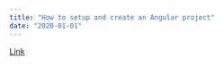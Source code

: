 ```yaml
---
title: "How to setup and create an Angular project"
date: "2020-01-01"
---
```


[Link](https://youtu.be/rgv8aI7MVMI)